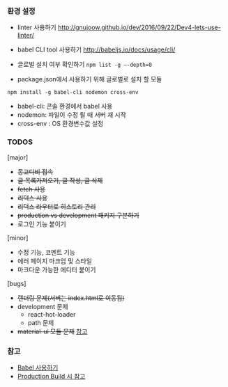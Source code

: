 ### 환경 설정

* linter 사용하기
http://gnujoow.github.io/dev/2016/09/22/Dev4-lets-use-linter/

* babel CLI tool 사용하기
http://babeljs.io/docs/usage/cli/

* 글로벌 설치 여부 확인하기
`
npm list -g —-depth=0
`

* package.json에서 사용하기 위해 글로벌로 설치 할 모듈

`
npm install -g babel-cli nodemon cross-env
`

- babel-cli: 콘솔 환경에서 babel 사용
- nodemon: 파일이 수정 될 때 서버 재 시작
- cross-env : OS 환경변수값 설정

### TODOS

[major]
- ~~몽고디비 접속~~
- ~~글 목록가져오기, 글 작성, 글 삭제~~
- ~~fetch 사용~~
- ~~리덕스 사용~~
- ~~리덕스 라우터로 히스토리 관리~~
- ~~production vs development 패키지 구분하기~~
- 로그인 기능 붙이기  

[minor]
- 수정 기능, 코멘트 기능
- 에러 페이지 마크업 및 스타일
- 마크다운 가능한 에디터 붙이기

[bugs]
- ~~랜더링 문제(서버는 index.html로 이동됨)~~
- development 문제
  - react-hot-loader
  - path 문제
- ~~material-ui 모듈 문제~~ [참고](https://codedump.io/share/JVC44fmZDwQC/1/error-in-react-tap-event-pluginsrcinjecttapeventpluginjs)


### 참고

- [Babel 사용하기](https://blog.outsider.ne.kr/1176)
- [Production Build 시 참고](https://facebook.github.io/react/docs/optimizing-performance.html#use-the-production-build)
